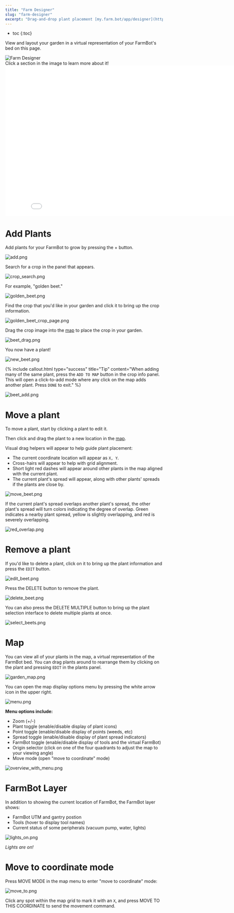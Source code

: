 ```yaml
---
title: "Farm Designer"
slug: "farm-designer"
excerpt: "Drag-and-drop plant placement [my.farm.bot/app/designer](https://my.farm.bot/app/designer)"
---
```


* toc
{:toc}

View and layout your garden in a virtual representation of your FarmBot's bed on this page.

<div class="nav-image">
  <img class="nav-image" src="overview.png" alt="Farm Designer" />
  <a href="#section-add-plants" style="top: 12%; left: 0%; width: 30.75%; height: 87%;"></a>
  <a href="#section-map" style="top: 12%; left: 30.75%; width: 69%; height: 87%;"></a>
</div>
<figcaption class="caption">Click a section in the image to learn more about it!</figcaption>



<iframe class="embedly-embed" src="//cdn.embedly.com/widgets/media.html?src=https%3A%2F%2Fwww.youtube.com%2Fembed%2Fvideoseries%3Flist%3DPLMhsMRlKjcNIYlDKDdKvPQuHqBjjS1ZGc&url=http%3A%2F%2Fwww.youtube.com%2Fwatch%3Fv%3DGVb4fYaqy2M&image=https%3A%2F%2Fi.ytimg.com%2Fvi%2FGVb4fYaqy2M%2Fhqdefault.jpg&key=f2aa6fc3595946d0afc3d76cbbd25dc3&type=text%2Fhtml&schema=youtube" width="854" height="480" scrolling="no" frameborder="0" allowfullscreen></iframe>



# Add Plants

Add plants for your FarmBot to grow by pressing the <span class="fb-circle-button fb-green">+</span> button.

![add.png](add.png)

Search for a crop in the panel that appears.

![crop_search.png](crop_search.png)

For example, "golden beet."

![golden_beet.png](golden_beet.png)

Find the crop that you'd like in your garden and click it to bring up the crop information.

![golden_beet_crop_page.png](golden_beet_crop_page.png)

Drag the crop image into the [map](#section-map) to place the crop in your garden.

![beet_drag.png](beet_drag.png)

You now have a plant!

![new_beet.png](new_beet.png)



{%
include callout.html
type="success"
title="Tip"
content="When adding many of the same plant, press the `ADD TO MAP` button in the crop info panel. This will open a click-to-add mode where any click on the map adds another plant. Press `DONE` to exit."
%}



![beet_add.png](beet_add.png)



# Move a plant

To move a plant, start by clicking a plant to edit it.

Then click and drag the plant to a new location in the [map](#section-map).

Visual drag helpers will appear to help guide plant placement:
 * The current coordinate location will appear as `X, Y`.
 * Cross-hairs will appear to help with grid alignment.
 * Short light red dashes will appear around other plants in the map aligned with the current plant.
 * The current plant's spread will appear, along with other plants' spreads if the plants are close by.

![move_beet.png](move_beet.png)

If the current plant's spread overlaps another plant's spread, the other plant's spread will turn colors indicating the degree of overlap. Green indicates a nearby plant spread, yellow is slightly overlapping, and red is severely overlapping.

![red_overlap.png](red_overlap.png)



# Remove a plant

If you'd like to delete a plant, click on it to bring up the plant information and press the `EDIT` button.

![edit_beet.png](edit_beet.png)

Press the <span class="fb-button fb-red">DELETE</span> button to remove the plant.

![delete_beet.png](delete_beet.png)

You can also press the <span class="fb-button fb-gray">DELETE MULTIPLE</span> button to bring up the plant selection interface to delete multiple plants at once.

![select_beets.png](select_beets.png)



# Map

You can view all of your plants in the map, a virtual representation of the FarmBot bed. You can drag plants around to rearrange them by clicking on the plant and pressing `EDIT` in the plants panel.

![garden_map.png](garden_map.png)

You can open the map display options menu by pressing the white arrow icon in the upper right.

![menu.png](menu.png)

**Menu options include:**
* Zoom (+/-)
* Plant toggle (enable/disable display of plant icons)
* Point toggle (enable/disable display of points (weeds, etc)
* Spread toggle (enable/disable display of plant spread indicators)
* FarmBot toggle (enable/disable display of tools and the virtual FarmBot)
* Origin selector (click on one of the four quadrants to adjust the map to your viewing angle)
* Move mode (open "move to coordinate" mode)

![overview_with_menu.png](overview_with_menu.png)



# FarmBot Layer

In addition to showing the current location of FarmBot, the FarmBot layer shows:
 * FarmBot UTM and gantry postion
 * Tools (hover to display tool names)
 * Current status of some peripherals (vacuum pump, water, lights)

![lights_on.png](lights_on.png)

_Lights are on!_



# Move to coordinate mode

Press <span class="fb-button fb-gray">MOVE MODE</span> in the map menu to enter "move to coordinate" mode:

![move_to.png](move_to.png)

Click any spot within the map grid to mark it with an `X`, and press <span class="fb-button fb-gray">MOVE TO THIS COORDINATE</span> to send the movement command.
